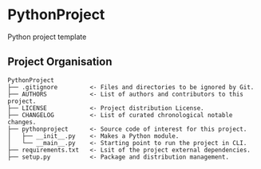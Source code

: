 # PythonProject
Python project template

## Project Organisation

    PythonProject
    ├── .gitignore         <- Files and directories to be ignored by Git.
    ├── AUTHORS            <- List of authors and contributors to this project.
    ├── LICENSE            <- Project distribution License.
    ├── CHANGELOG          <- List of curated chronological notable changes.
    ├── pythonproject      <- Source code of interest for this project.
    │   ├── __init__.py    <- Makes a Python module.
    │   └── __main__.py    <- Starting point to run the project in CLI.
    ├── requirements.txt   <- Lsit of the project external dependencies.
    ├── setup.py           <- Package and distribution management.
    